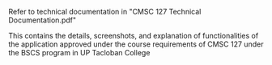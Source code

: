 Refer to technical documentation in "CMSC 127 Technical Documentation.pdf"

This contains the details, screenshots, and explanation of functionalities of the application approved under the course requirements of CMSC 127 under the BSCS program in UP Tacloban College
